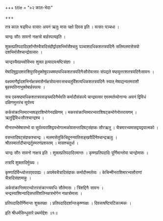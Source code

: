 +++
title = "०२ काल-भेदाः"

+++

तत्र कालः षड्‌विधः वत्सरः अयनं ऋतुः मासः पक्षो दिवस इति । वत्सरः पञ्चधा ।  

चान्द्रः सौरः सावनो नाक्षत्रो बार्हस्पत्यइति ।  

शुक्लप्रतिपदादिदर्शान्तैश्चैत्रादिसंज्ञैर्द्वादशभिर्मासैश्चतुः पञ्चाशदधिकशतत्रयदिनैः सतिमलमासेत्रयो दशभिर्मासैश्चान्द्रोवत्सरः ।  

चान्द्रस्यैवप्रभवोविभवः शुक्ल इत्यादयःषष्टिसंज्ञाः ।  

मेषादिषुद्वादशराशिपुरविभुक्तेषुपञ्चषष्ठ्यधिकशतत्रयदिनैःसौरोवत्सरः संपद्यते षष्ठयुत्तरशतत्रयदिनैःसावनः ।  

वक्ष्यमाणैर्द्वादशभिर्नाक्षत्रमासैर्नाक्षत्रोवत्सरःसचचतुर्विंशत्यधिकशतत्रयदिनैः स्यात् मेषाद्यन्यतमराशौ बृहस्पतिनाभुक्तेबार्हस्पत्यः ।  

सच एकषष्ठ्यधिकशतत्रयसङ्‌ख्यदिनैर्भवति कर्मादौसंकल्पे चान्द्रवत्सर एवस्मर्तव्योनान्यः अयनं द्विविधं दक्षिणमुत्तरंच सूर्यस्य  

कर्कसंक्रान्तिमारभ्यषड्‌राशिभोगेनदक्षिणम् । मकरसंक्रान्तिमारभ्यराशिषट्‌कभोगेनोत्तरायणम् । ऋतुर्द्विविधःसौरश्चान्द्रश्च ।  

मीनारम्भोमेषारम्भो वा सूर्यस्यराशिद्वयभोगात्मकोवसन्तादिषट्‌संज्ञकः सौरऋतु । चैत्रमारभ्यमासद्वयद्वयात्मको ।  

वसन्तादिषट्‌संज्ञकश्चान्द्रः । मलमासेतुकिंचिदूननवतिसङ्खयैर्दिनैश्चान्द्रऋतुः । श्रौतस्मार्तादौचान्द्रर्तुस्मरणंप्रशस्तम् ।   मासश्चतुर्धा ।  

चान्द्रः सौरः सावनो नाक्षत्र इति । शुक्लप्रतिपदादिरमान्तः । कृष्णप्रतिपदादिः पूर्णिमान्तोवा चान्द्रोमासः ।  

तत्रापि शुक्लादिर्मुख्यः ।  

कृष्णादिर्विन्ध्योत्तरएवग्राह्यः । अयमेवचैत्रादिसंज्ञकः कर्मादौस्मर्तव्यः । केचिन्मीनराशिमारभ्यसौराणां चैत्रादिसंज्ञामाहुः ।  

अर्कसंक्रान्तिमारभ्योत्तरसंक्रान्त्यवधिः सौतेमासः । त्रिंशद्दिनैः सावनः । चन्द्रस्याश्विन्यादिसप्तविंशतिनक्षत्रभोगेन नाक्षत्रोमासः ।  

प्रतिपदादिपौर्णिमान्तः शुक्लपक्षः । प्रतिपदादिदर्शान्तःकृष्णपक्षः । दिवसःषष्टिघटिकात्मकः ।  

इति श्रीधर्मसिन्धुसारे प्रथमोद्देशः ॥१॥  
